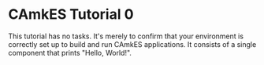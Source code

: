 # CAmkES Tutorial 0


This tutorial has no tasks. It's merely to confirm that your environment
is correctly set up to build and run CAmkES applications. It consists of
a single component that prints "Hello, World!".
